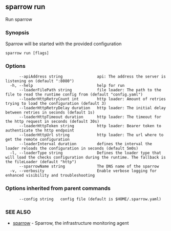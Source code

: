 ## sparrow run

Run sparrow

### Synopsis

Sparrow will be started with the provided configuration

```
sparrow run [flags]
```

### Options

```
      --apiAddress string               api: The address the server is listening on (default ":8080")
  -h, --help                            help for run
      --loaderFilePath string           file loader: The path to the file to read the runtime config from (default "config.yaml")
      --loaderHttpRetryCount int        http loader: Amount of retries trying to load the configuration (default 3)
      --loaderHttpRetryDelay duration   http loader: The initial delay between retries in seconds (default 1s)
      --loaderHttpTimeout duration      http loader: The timeout for the http request in seconds (default 30s)
      --loaderHttpToken string          http loader: Bearer token to authenticate the http endpoint
      --loaderHttpUrl string            http loader: The url where to get the remote configuration
      --loaderInterval duration         defines the interval the loader reloads the configuration in seconds (default 5m0s)
  -l, --loaderType string               Defines the loader type that will load the checks configuration during the runtime. The fallback is the fileLoader (default "http")
      --sparrowName string              The DNS name of the sparrow
  -v, --verbosity                       Enable verbose logging for enhanced visibility and troubleshooting
```

### Options inherited from parent commands

```
      --config string   config file (default is $HOME/.sparrow.yaml)
```

### SEE ALSO

* [sparrow](sparrow.md)	 - Sparrow, the infrastructure monitoring agent

